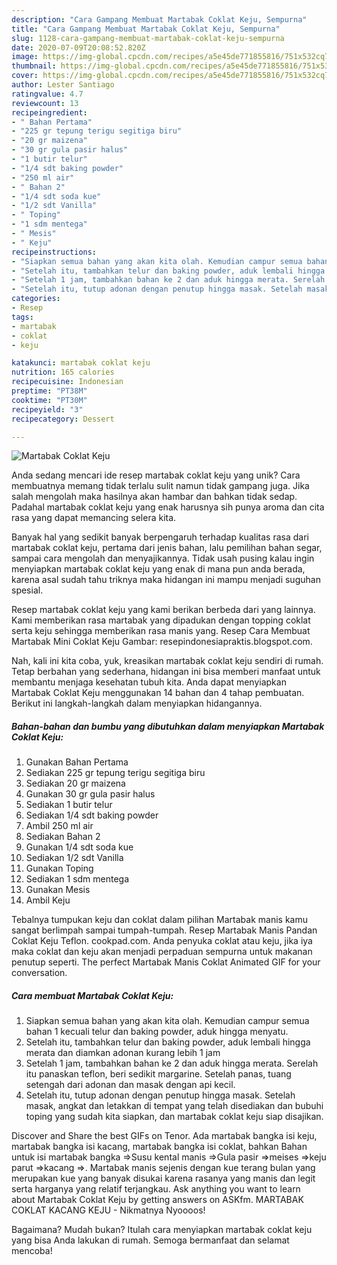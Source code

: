 ```yaml
---
description: "Cara Gampang Membuat Martabak Coklat Keju, Sempurna"
title: "Cara Gampang Membuat Martabak Coklat Keju, Sempurna"
slug: 1128-cara-gampang-membuat-martabak-coklat-keju-sempurna
date: 2020-07-09T20:08:52.820Z
image: https://img-global.cpcdn.com/recipes/a5e45de771855816/751x532cq70/martabak-coklat-keju-foto-resep-utama.jpg
thumbnail: https://img-global.cpcdn.com/recipes/a5e45de771855816/751x532cq70/martabak-coklat-keju-foto-resep-utama.jpg
cover: https://img-global.cpcdn.com/recipes/a5e45de771855816/751x532cq70/martabak-coklat-keju-foto-resep-utama.jpg
author: Lester Santiago
ratingvalue: 4.7
reviewcount: 13
recipeingredient:
- " Bahan Pertama"
- "225 gr tepung terigu segitiga biru"
- "20 gr maizena"
- "30 gr gula pasir halus"
- "1 butir telur"
- "1/4 sdt baking powder"
- "250 ml air"
- " Bahan 2"
- "1/4 sdt soda kue"
- "1/2 sdt Vanilla"
- " Toping"
- "1 sdm mentega"
- " Mesis"
- " Keju"
recipeinstructions:
- "Siapkan semua bahan yang akan kita olah. Kemudian campur semua bahan 1 kecuali telur dan baking powder, aduk hingga menyatu."
- "Setelah itu, tambahkan telur dan baking powder, aduk lembali hingga merata dan diamkan adonan kurang lebih 1 jam"
- "Setelah 1 jam, tambahkan bahan ke 2 dan aduk hingga merata. Serelah itu panaskan teflon, beri sedikit margarine. Setelah panas, tuang setengah dari adonan dan masak dengan api kecil."
- "Setelah itu, tutup adonan dengan penutup hingga masak. Setelah masak, angkat dan letakkan di tempat yang telah disediakan dan bubuhi toping yang sudah kita siapkan, dan martabak coklat keju siap disajikan."
categories:
- Resep
tags:
- martabak
- coklat
- keju

katakunci: martabak coklat keju 
nutrition: 165 calories
recipecuisine: Indonesian
preptime: "PT38M"
cooktime: "PT30M"
recipeyield: "3"
recipecategory: Dessert

---
```



![Martabak Coklat Keju](https://img-global.cpcdn.com/recipes/a5e45de771855816/751x532cq70/martabak-coklat-keju-foto-resep-utama.jpg)

Anda sedang mencari ide resep martabak coklat keju yang unik? Cara membuatnya memang tidak terlalu sulit namun tidak gampang juga. Jika salah mengolah maka hasilnya akan hambar dan bahkan tidak sedap. Padahal martabak coklat keju yang enak harusnya sih punya aroma dan cita rasa yang dapat memancing selera kita.

Banyak hal yang sedikit banyak berpengaruh terhadap kualitas rasa dari martabak coklat keju, pertama dari jenis bahan, lalu pemilihan bahan segar, sampai cara mengolah dan menyajikannya. Tidak usah pusing kalau ingin menyiapkan martabak coklat keju yang enak di mana pun anda berada, karena asal sudah tahu triknya maka hidangan ini mampu menjadi suguhan spesial.

Resep martabak coklat keju yang kami berikan berbeda dari yang lainnya. Kami memberikan rasa martabak yang dipadukan dengan topping coklat serta keju sehingga memberikan rasa manis yang. Resep Cara Membuat Martabak Mini Coklat Keju Gambar: resepindonesiapraktis.blogspot.com.


Nah, kali ini kita coba, yuk, kreasikan martabak coklat keju sendiri di rumah. Tetap berbahan yang sederhana, hidangan ini bisa memberi manfaat untuk membantu menjaga kesehatan tubuh kita. Anda dapat menyiapkan Martabak Coklat Keju menggunakan 14 bahan dan 4 tahap pembuatan. Berikut ini langkah-langkah dalam menyiapkan hidangannya.

<!--inarticleads1-->

##### Bahan-bahan dan bumbu yang dibutuhkan dalam menyiapkan Martabak Coklat Keju:

1. Gunakan  Bahan Pertama
1. Sediakan 225 gr tepung terigu segitiga biru
1. Sediakan 20 gr maizena
1. Gunakan 30 gr gula pasir halus
1. Sediakan 1 butir telur
1. Sediakan 1/4 sdt baking powder
1. Ambil 250 ml air
1. Sediakan  Bahan 2
1. Gunakan 1/4 sdt soda kue
1. Sediakan 1/2 sdt Vanilla
1. Gunakan  Toping
1. Sediakan 1 sdm mentega
1. Gunakan  Mesis
1. Ambil  Keju


Tebalnya tumpukan keju dan coklat dalam pilihan Martabak manis kamu sangat berlimpah sampai tumpah-tumpah. Resep Martabak Manis Pandan Coklat Keju Teflon. cookpad.com. Anda penyuka coklat atau keju, jika iya maka coklat dan keju akan menjadi perpaduan sempurna untuk makanan penutup seperti. The perfect Martabak Manis Coklat Animated GIF for your conversation. 

<!--inarticleads2-->

##### Cara membuat Martabak Coklat Keju:

1. Siapkan semua bahan yang akan kita olah. Kemudian campur semua bahan 1 kecuali telur dan baking powder, aduk hingga menyatu.
1. Setelah itu, tambahkan telur dan baking powder, aduk lembali hingga merata dan diamkan adonan kurang lebih 1 jam
1. Setelah 1 jam, tambahkan bahan ke 2 dan aduk hingga merata. Serelah itu panaskan teflon, beri sedikit margarine. Setelah panas, tuang setengah dari adonan dan masak dengan api kecil.
1. Setelah itu, tutup adonan dengan penutup hingga masak. Setelah masak, angkat dan letakkan di tempat yang telah disediakan dan bubuhi toping yang sudah kita siapkan, dan martabak coklat keju siap disajikan.


Discover and Share the best GIFs on Tenor. Ada martabak bangka isi keju, martabak bangka isi kacang, martabak bangka isi coklat, bahkan Bahan untuk isi martabak bangka ⇒Susu kental manis ⇒Gula pasir ⇒meises ⇒keju parut ⇒kacang ⇒. Martabak manis sejenis dengan kue terang bulan yang merupakan kue yang banyak disukai karena rasanya yang manis dan legit serta harganya yang relatif terjangkau. Ask anything you want to learn about Martabak Coklat Keju by getting answers on ASKfm. MARTABAK COKLAT KACANG KEJU - Nikmatnya Nyoooos! 

Bagaimana? Mudah bukan? Itulah cara menyiapkan martabak coklat keju yang bisa Anda lakukan di rumah. Semoga bermanfaat dan selamat mencoba!
